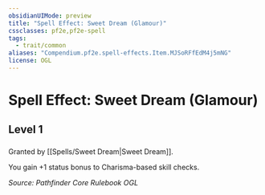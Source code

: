 ```yaml
---
obsidianUIMode: preview
title: "Spell Effect: Sweet Dream (Glamour)"
cssclasses: pf2e,pf2e-spell
tags:
  - trait/common
aliases: "Compendium.pf2e.spell-effects.Item.MJSoRFfEdM4j5mNG"
license: OGL
---
```

# Spell Effect: Sweet Dream (Glamour)
## Level 1
### 






Granted by [[Spells/Sweet Dream|Sweet Dream]].

You gain +1 status bonus to Charisma-based skill checks.

*Source: Pathfinder Core Rulebook*
*OGL*